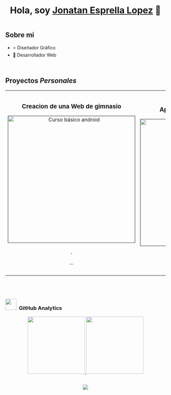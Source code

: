 <div align="center">
<h1 align="center">Hola, soy <a href="">Jonatan Esprella Lopez</a> 👋</h1>
</div>
<img src="">


## Sobre mi

- ⭐ Diseñador Gráfico 
- 📲 Desarrollador Web
<br>

## Proyectos *Personales*
<table>
<tr>
<td width="50%">
<h3 align="center">Creacion de una Web de gimnasio</h3>
<div align="center">
<a href="" target="_blank"><img src="" width="400" alt="Curso básico android"></a>
<p>
<a href="" target="_blank">
<img src="">
</a>
<a href="" target="_blank">
<img src="">
</a>
</p>
<p>...</p>
</div>
                                                                                      
</td>

<td width="50%">
               <br>
<h3 align="center">Aplicacion de cursos virtuales</h3>
<div align="center">                                       
<a href="" target="_blank"><img src="" width="400" alt="Cursos virtuales"></a>
<br>
<p>
<a href="" target="_blank">
<img src="">
</a>
<a href="" target="_blank">
<img src="">
</a>
</p>
</p>...</p>
</div>                                                             
</table>                                                                                 
</div>
<br>
                                                                                
</div>
<br>

### <img src="https://media.giphy.com/media/iY8CRBdQXODJSCERIr/giphy.gif" width="35"> &nbsp;GitHub Analytics

<p align="center">
<a href="https://github.com/jonatan-esprella-lopez">
  <img height="180em" src="https://github-readme-stats-eight-theta.vercel.app/api?username=jonatan-esprella-lopez&show_icons=true&theme=algolia&include_all_commits=true&count_private=true"/>
  <img height="180em" src="https://github-readme-stats-eight-theta.vercel.app/api/top-langs/?username=jonatan-esprella-lopez&layout=compact&langs_count=8&theme=algolia"/>
</a>
</p>
<br>

<section align="center">
  
  <img src="https://github-profile-trophy.vercel.app/?username=jonatan-esprella-lopez&theme=juicyfresh&no-bg=true" />
</section>
